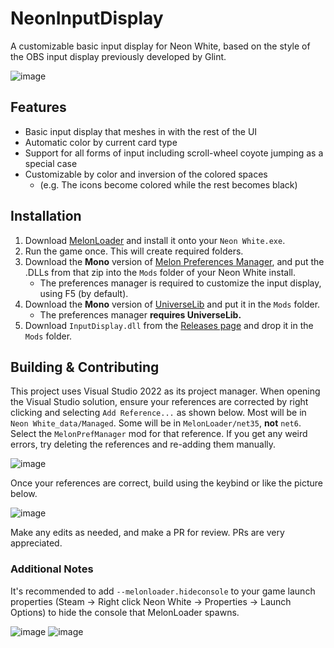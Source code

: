 # NeonInputDisplay
A customizable basic input display for Neon White, based on the style of the OBS input display previously developed by Glint.

![image](https://github.com/stxticOVFL/NeonInputDisplay/assets/29069561/016e6ce7-2a48-454e-870f-e682cc2fcf41)

## Features
- Basic input display that meshes in with the rest of the UI
- Automatic color by current card type
- Support for all forms of input including scroll-wheel coyote jumping as a special case
- Customizable by color and inversion of the colored spaces
  - (e.g. The icons become colored while the rest becomes black) 

## Installation

1. Download [MelonLoader](https://github.com/LavaGang/MelonLoader/releases/latest) and install it onto your `Neon White.exe`.
2. Run the game once. This will create required folders.
3. Download the **Mono** version of [Melon Preferences Manager](https://github.com/Bluscream/MelonPreferencesManager/releases/latest), and put the .DLLs from that zip into the `Mods` folder of your Neon White install.
    - The preferences manager is required to customize the input display, using F5 (by default).
4. Download the **Mono** version of [UniverseLib](https://github.com/sinai-dev/UniverseLib) and put it in the `Mods` folder.
    - The preferences manager **requires UniverseLib.** 
5. Download `InputDisplay.dll` from the [Releases page](https://github.com/stxticOVFL/NeonInputDisplay/releases/latest) and drop it in the `Mods` folder.

## Building & Contributing
This project uses Visual Studio 2022 as its project manager. When opening the Visual Studio solution, ensure your references are corrected by right clicking and selecting `Add Reference...` as shown below. 
Most will be in `Neon White_data/Managed`. Some will be in `MelonLoader/net35`, **not** `net6`. Select the `MelonPrefManager` mod for that reference. 
If you get any weird errors, try deleting the references and re-adding them manually.

![image](https://github.com/stxticOVFL/NeonInputDisplay/assets/29069561/4ee86163-03cf-4e8d-a623-a5698c14436f)

Once your references are correct, build using the keybind or like the picture below.

![image](https://github.com/stxticOVFL/EventTracker/assets/29069561/40a50e46-5fc2-4acc-a3c9-4d4edb8c7d83)

Make any edits as needed, and make a PR for review. PRs are very appreciated.

### Additional Notes
It's recommended to add `--melonloader.hideconsole` to your game launch properties (Steam -> Right click Neon White -> Properties -> Launch Options) to hide the console that MelonLoader spawns.

![image](https://github.com/stxticOVFL/EventTracker/assets/29069561/9c037da5-7323-435f-9e55-80904f799ae0)
![image](https://github.com/stxticOVFL/EventTracker/assets/29069561/4a4fa519-15b4-486f-a354-6ff7d0672df4)
